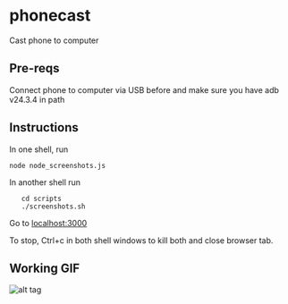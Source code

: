 # phonecast

Cast phone to computer

## Pre-reqs

Connect phone to computer via USB before and make sure you have adb v24.3.4 in path

## Instructions

In one shell, run

``` node node_screenshots.js ```

In another shell run

```
   cd scripts
   ./screenshots.sh
```

Go to [localhost:3000](localhost:3000)

To stop, Ctrl+c in both shell windows to kill both and close browser tab.

## Working GIF

![alt tag](https://github.com/bsanth/phonecast/raw/master/phonecast.gif)